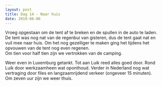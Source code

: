 ```yaml
---
layout: post
title: Dag 14 - Naar huis
date: 2019-06-06
---
```

Vroeg opgestaan om de tent af te breken en de spullen in de auto te laden. De tent was nog nat van de regenbui van gisteren, dus de tent gaat nat en vuil mee naar huis. Om het nog gezelliger te maken ging het tijdens het opvouwen van de tent nog even regenen.  
Om tien voor half tien zijn we vertrokken van de camping.  

Weer even in Luxemburg getankt. Tot aan Luik reed alles goed door. Rond Luik door werkzaamheen wat oponthoud. Verder in Nederland nog wat vertraging door files en langzaamrijdend verkeer (ongeveer 15 minuten). Om zeven uur zijn we weer thuis.
